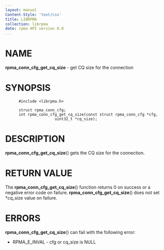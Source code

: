 ```yaml
---
layout: manual
Content-Style: 'text/css'
title: LIBRPMA
collection: librpma
date: rpma API version 0.0
...
```


[comment]: <> (SPDX-License-Identifier: BSD-3-Clause)
[comment]: <> (Copyright 2020, Intel Corporation)

NAME
====

**rpma\_conn\_cfg\_get\_cq\_size** - get CQ size for the connection

SYNOPSIS
========

          #include <librpma.h>

          struct rpma_conn_cfg;
          int rpma_conn_cfg_get_cq_size(const struct rpma_conn_cfg *cfg,
                          uint32_t *cq_size);

DESCRIPTION
===========

**rpma\_conn\_cfg\_get\_cq\_size**() gets the CQ size for the
connection.

RETURN VALUE
============

The **rpma\_conn\_cfg\_get\_cq\_size**() function returns 0 on success
or a negative error code on failure.
**rpma\_conn\_cfg\_get\_cq\_size**() does not set \*cq\_size value on
failure.

ERRORS
======

**rpma\_conn\_cfg\_get\_cq\_size**() can fail with the following error:

-   RPMA\_E\_INVAL - cfg or cq\_size is NULL
